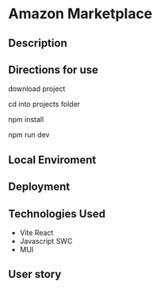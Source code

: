 # Amazon Marketplace

## Description

## Directions for use

download project

cd into projects folder

npm install

npm run dev

## Local Enviroment

## Deployment

## Technologies Used

- Vite React
- Javascript SWC
- MUI

## User story
